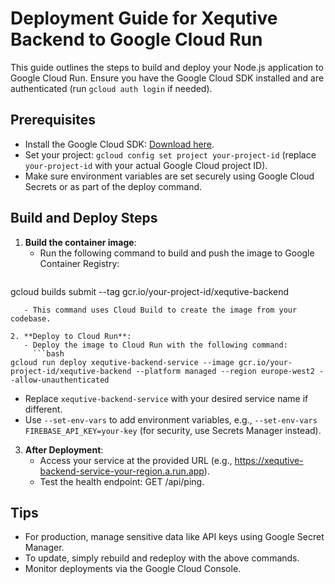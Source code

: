 # Deployment Guide for Xequtive Backend to Google Cloud Run

This guide outlines the steps to build and deploy your Node.js application to Google Cloud Run. Ensure you have the Google Cloud SDK installed and are authenticated (run `gcloud auth login` if needed).

## Prerequisites
- Install the Google Cloud SDK: [Download here](https://cloud.google.com/sdk/docs/install).
- Set your project: `gcloud config set project your-project-id` (replace `your-project-id` with your actual Google Cloud project ID).
- Make sure environment variables are set securely using Google Cloud Secrets or as part of the deploy command.

## Build and Deploy Steps
1. **Build the container image**:
   - Run the following command to build and push the image to Google Container Registry:
     ```bash
gcloud builds submit --tag gcr.io/your-project-id/xequtive-backend
```
   - This command uses Cloud Build to create the image from your codebase.

2. **Deploy to Cloud Run**:
   - Deploy the image to Cloud Run with the following command:
     ```bash
gcloud run deploy xequtive-backend-service --image gcr.io/your-project-id/xequtive-backend --platform managed --region europe-west2 --allow-unauthenticated
```
   - Replace `xequtive-backend-service` with your desired service name if different.
   - Use `--set-env-vars` to add environment variables, e.g., `--set-env-vars FIREBASE_API_KEY=your-key` (for security, use Secrets Manager instead).

3. **After Deployment**:
   - Access your service at the provided URL (e.g., https://xequtive-backend-service-your-region.a.run.app).
   - Test the health endpoint: GET /api/ping.

## Tips
- For production, manage sensitive data like API keys using Google Secret Manager.
- To update, simply rebuild and redeploy with the above commands.
- Monitor deployments via the Google Cloud Console. 